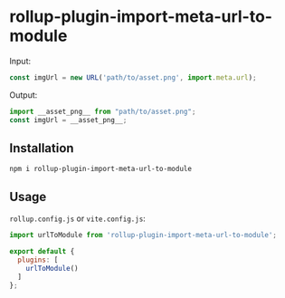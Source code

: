 # rollup-plugin-import-meta-url-to-module

Input:
```js
const imgUrl = new URL('path/to/asset.png', import.meta.url);
```

Output:
```js
import __asset_png__ from "path/to/asset.png";
const imgUrl = __asset_png__;
```

## Installation

```
npm i rollup-plugin-import-meta-url-to-module
```

## Usage
`rollup.config.js` or `vite.config.js`:

```js
import urlToModule from 'rollup-plugin-import-meta-url-to-module';

export default {
  plugins: [
    urlToModule()
  ]
};
```
